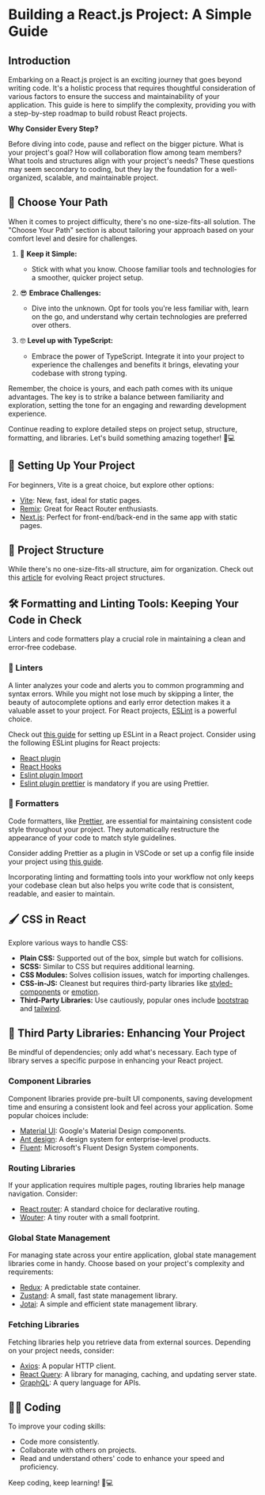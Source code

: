 # Building a React.js Project: A Simple Guide

## Introduction

Embarking on a React.js project is an exciting journey that goes beyond writing code. It's a holistic process that requires thoughtful consideration of various factors to ensure the success and maintainability of your application. This guide is here to simplify the complexity, providing you with a step-by-step roadmap to build robust React projects.

**Why Consider Every Step?**

Before diving into code, pause and reflect on the bigger picture. What is your project's goal? How will collaboration flow among team members? What tools and structures align with your project's needs? These questions may seem secondary to coding, but they lay the foundation for a well-organized, scalable, and maintainable project.

## 🚀 Choose Your Path

When it comes to project difficulty, there's no one-size-fits-all solution. The "Choose Your Path" section is about tailoring your approach based on your comfort level and desire for challenges.

1. 🥸 **Keep it Simple:**

   - Stick with what you know. Choose familiar tools and technologies for a smoother, quicker project setup.

2. 😎 **Embrace Challenges:**

   - Dive into the unknown. Opt for tools you're less familiar with, learn on the go, and understand why certain technologies are preferred over others.

3. 🤓 **Level up with TypeScript:**
   - Embrace the power of TypeScript. Integrate it into your project to experience the challenges and benefits it brings, elevating your codebase with strong typing.

Remember, the choice is yours, and each path comes with its unique advantages. The key is to strike a balance between familiarity and exploration, setting the tone for an engaging and rewarding development experience.

Continue reading to explore detailed steps on project setup, structure, formatting, and libraries. Let's build something amazing together! 🚀💻

## 🚀 Setting Up Your Project

For beginners, Vite is a great choice, but explore other options:

- [Vite](https://vitejs.dev/): New, fast, ideal for static pages.
- [Remix](https://remix.run/): Great for React Router enthusiasts.
- [Next.js](https://nextjs.org/): Perfect for front-end/back-end in the same app with static pages.

## 📄 Project Structure

While there's no one-size-fits-all structure, aim for organization. Check out this [article](https://www.robinwieruch.de/react-folder-structure/) for evolving React project structures.

## 🛠 Formatting and Linting Tools: Keeping Your Code in Check

Linters and code formatters play a crucial role in maintaining a clean and error-free codebase.

### 🧹 Linters

A linter analyzes your code and alerts you to common programming and syntax errors. While you might not lose much by skipping a linter, the beauty of autocomplete options and early error detection makes it a valuable asset to your project. For React projects, [ESLint](https://eslint.org/) is a powerful choice.

Check out [this guide](https://medium.com/@RossWhitehouse/setting-up-eslint-in-react-c20015ef35f7) for setting up ESLint in a React project. Consider using the following ESLint plugins for React projects:

- [React plugin](https://github.com/jsx-eslint/eslint-plugin-react)
- [React Hooks](https://github.com/facebook/react/tree/main/packages/eslint-plugin-react-hooks)
- [Eslint plugin Import](https://github.com/import-js/eslint-plugin-import)
- [Eslint plugin prettier](https://github.com/prettier/eslint-plugin-prettier) is mandatory if you are using Prettier.

### 🎨 Formatters

Code formatters, like [Prettier](https://prettier.io/), are essential for maintaining consistent code style throughout your project. They automatically restructure the appearance of your code to match style guidelines.

Consider adding Prettier as a plugin in VSCode or set up a config file inside your project using [this guide](https://prettier.io/docs/en/install.html).

Incorporating linting and formatting tools into your workflow not only keeps your codebase clean but also helps you write code that is consistent, readable, and easier to maintain.

## 🖌 CSS in React

Explore various ways to handle CSS:

- **Plain CSS:** Supported out of the box, simple but watch for collisions.
- **SCSS:** Similar to CSS but requires additional learning.
- **CSS Modules:** Solves collision issues, watch for importing challenges.
- **CSS-in-JS:** Cleanest but requires third-party libraries like [styled-components](https://styled-components.com/) or [emotion](https://emotion.sh/docs/introduction).
- **Third-Party Libraries:** Use cautiously, popular ones include [bootstrap](https://react-bootstrap.github.io/getting-started/introduction) and [tailwind](https://tailwindcss.com/docs/guides/create-react-app).

## 👀 Third Party Libraries: Enhancing Your Project

Be mindful of dependencies; only add what's necessary. Each type of library serves a specific purpose in enhancing your React project.

### Component Libraries

Component libraries provide pre-built UI components, saving development time and ensuring a consistent look and feel across your application. Some popular choices include:

- [Material UI](https://mui.com/): Google's Material Design components.
- [Ant design](https://ant.design/): A design system for enterprise-level products.
- [Fluent](https://developer.microsoft.com/en-us/fluentui#/get-started): Microsoft's Fluent Design System components.

### Routing Libraries

If your application requires multiple pages, routing libraries help manage navigation. Consider:

- [React router](https://reactrouter.com/en/main/getting-started/overview): A standard choice for declarative routing.
- [Wouter](https://github.com/molefrog/wouter): A tiny router with a small footprint.

### Global State Management

For managing state across your entire application, global state management libraries come in handy. Choose based on your project's complexity and requirements:

- [Redux](https://redux.js.org/): A predictable state container.
- [Zustand](https://github.com/pmndrs/zustand): A small, fast state management library.
- [Jotai](https://jotai.org/): A simple and efficient state management library.

### Fetching Libraries

Fetching libraries help you retrieve data from external sources. Depending on your project needs, consider:

- [Axios](https://github.com/axios/axios): A popular HTTP client.
- [React Query](https://react-query-v3.tanstack.com/overview): A library for managing, caching, and updating server state.
- [GraphQL](https://graphql.org/): A query language for APIs.

## 👨‍💻 Coding

To improve your coding skills:

- Code more consistently.
- Collaborate with others on projects.
- Read and understand others' code to enhance your speed and proficiency.

Keep coding, keep learning! 🚀💻
